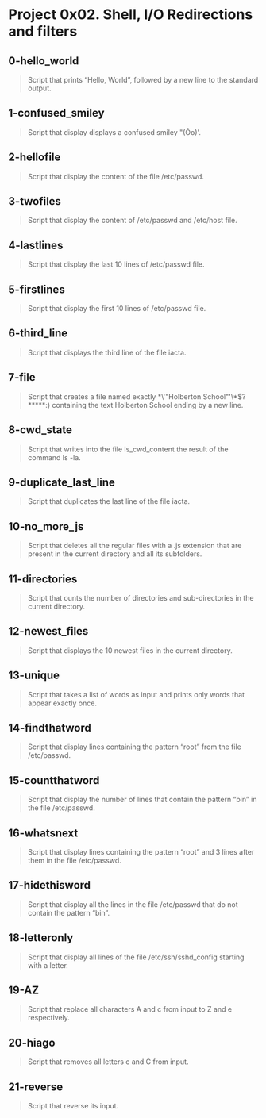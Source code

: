 
# Project 0x02. Shell, I/O Redirections and filters

## 0-hello_world
> Script that prints “Hello, World”, followed by a new line to the standard output.

## 1-confused_smiley
> Script that display displays a confused smiley "(Ôo)'.


## 2-hellofile
> Script that display the content of the file /etc/passwd.

## 3-twofiles
> Script that display the content of /etc/passwd and /etc/host file.

## 4-lastlines
> Script that display the last 10 lines of /etc/passwd file.

## 5-firstlines
> Script that display the first 10 lines of /etc/passwd file.

## 6-third_line
> Script that displays the third line of the file iacta.

## 7-file
> Script that creates a file named exactly \*\\'"Holberton School"\'\\*$\?\*\*\*\*\*:) containing the text Holberton School ending by a new line.

## 8-cwd_state
> Script that writes into the file ls_cwd_content the result of the command ls -la.

## 9-duplicate_last_line
> Script that duplicates the last line of the file iacta.

## 10-no_more_js
> Script that deletes all the regular files with a .js extension that are present in the current directory and all its subfolders.

## 11-directories
> Script that ounts the number of directories and sub-directories in the current directory.

## 12-newest_files
> Script that displays the 10 newest files in the current directory.

## 13-unique
> Script that takes a list of words as input and prints only words that appear exactly once.

## 14-findthatword
> Script that display lines containing the pattern “root” from the file /etc/passwd.

## 15-countthatword
> Script that display the number of lines that contain the pattern “bin” in the file /etc/passwd.

## 16-whatsnext
> Script that display lines containing the pattern “root” and 3 lines after them in the file /etc/passwd.

## 17-hidethisword
> Script that display all the lines in the file /etc/passwd that do not contain the pattern “bin”.

## 18-letteronly
> Script that display all lines of the file /etc/ssh/sshd_config starting with a letter.

## 19-AZ
> Script that replace all characters A and c from input to Z and e respectively.

## 20-hiago
> Script that removes all letters c and C from input.

## 21-reverse
> Script that reverse its input.
